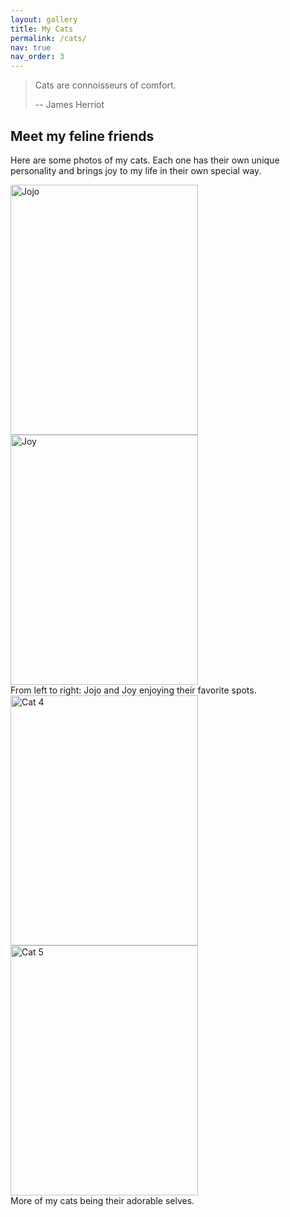 ```yaml
---
layout: gallery
title: My Cats
permalink: /cats/
nav: true
nav_order: 3
---
```


> Cats are connoisseurs of comfort.
>
> -- James Herriot

## Meet my feline friends

Here are some photos of my cats. Each one has their own unique personality and brings joy to my life in their own special way.

<div class="row">
  <div class="col-sm mt-3 mt-md-0">
    <img src="{{ '/assets/img/cats/jojo.jpg' | relative_url }}" alt="Jojo" class="img-fluid rounded z-depth-1" style="width: 300px; height: 400px; object-fit: cover;">
  </div>
  <div class="col-sm mt-3 mt-md-0">
    <img src="{{ '/assets/img/cats/joy.jpg' | relative_url }}" alt="Joy" class="img-fluid rounded z-depth-1" style="width: 300px; height: 400px; object-fit: cover;">
  </div>
</div>

<div class="caption">
  From left to right: Jojo and Joy enjoying their favorite spots.
</div>

<div class="row">
  <div class="col-sm mt-3 mt-md-0">
    <img src="{{ '/assets/img/cats/1.jpg' | relative_url }}" alt="Cat 4" class="img-fluid rounded z-depth-1" style="width: 300px; height: 400px; object-fit: cover;">
  </div>
  <div class="col-sm mt-3 mt-md-0">
    <img src="{{ '/assets/img/cats/2.jpg' | relative_url }}" alt="Cat 5" class="img-fluid rounded z-depth-1" style="width: 300px; height: 400px; object-fit: cover;">
  </div>
</div>

<div class="caption">
  More of my cats being their adorable selves.
</div>
